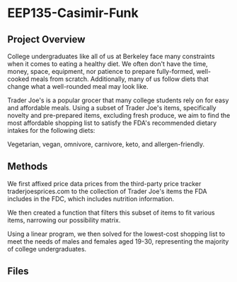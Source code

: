 # EEP135-Casimir-Funk

## Project Overview
College undergraduates like all of us at Berkeley face many constraints when it comes to eating a healthy diet. We often don't have the time, money, space, equipment, nor patience to prepare fully-formed, well-cooked meals from scratch. Additionally, many of us follow diets that change what a well-rounded meal may look like.

Trader Joe's is a popular grocer that many college students rely on for easy and affordable meals. Using a subset of Trader Joe's items, specifically novelty and pre-prepared items, excluding fresh produce, we aim to find the most affordable shopping list to satisfy the FDA's recommended dietary intakes for the following diets:

Vegetarian, vegan, omnivore, carnivore, keto, and allergen-friendly.

## Methods
We first affixed price data prices from the third-party price tracker traderjoesprices.com to the collection of Trader Joe's items the FDA includes in the FDC, which includes nutrition information.

We then created a function that filters this subset of items to fit various items, narrowing our possibility matrix.

Using a linear program, we then solved for the lowest-cost shopping list to meet the needs of males and females aged 19-30, representing the majority of college undergraduates.

## Files
